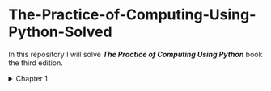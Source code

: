 <h1> The-Practice-of-Computing-Using-Python-Solved </h1>

In this repository I will solve  **_The Practice of Computing Using Python_** book the third edition.


<details> <summary> Chapter 1 </summary>

The exercises in this chapter focused on <b> `Variables`, `Math`, `Date`, and `Times` </b>

## <details> <summary> The Used Module to solve the exercises for this chapter: <summary>
```python
from datetime import datetime
from dateutil import relativedelta
import calendar
from datetime import date
```

## The Used Methods for the Modules:


>1. `datetime` Module
```python
datetime(yy,mm,dd) # to make these numbers in a Time Formula
```

for expanded explanation you can watch this [video](https://www.youtube.com/watch?v=eirjjyP2qcQ) or you can read the [dictionary](https://docs.python.org/3/library/datetime.html)



>2. `realtivedelta` Module

```python
diff = relativedelta.relativedelta(date1,date2)
years = diff.year
months = diff.month
days = diff.days
# Basically it helps us to know the year, month, day for a specific amount of time
```



>3. `calendar` Module
```python
calendar.month(yy,mm)
#To give you the days for that month
```
for expanded explanation you can watch this [video](https://www.youtube.com/watch?v=amFOJMmHk8I) or you can read the [dictionary](https://docs.python.org/3/library/calendar.html)


>4. `date` Module
```python
day = date.today() # The date for this day
```
 
  </details>
</details>


